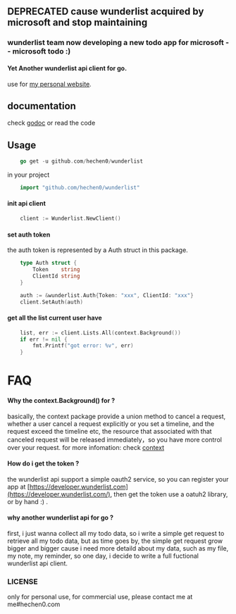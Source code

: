## DEPRECATED cause wunderlist acquired by microsoft and stop maintaining
### wunderlist team now developing a new todo app for microsoft -- microsoft todo :)
#### Yet Another wunderlist api client for go.

use for [my personal website](https://hechen0.com).

## documentation

check [godoc](http://godoc.org/github.com/hechen0/wunderlist)
or read the code

## Usage

```go
    go get -u github.com/hechen0/wunderlist
```

in your project

```go
    import "github.com/hechen0/wunderlist"
```


#### init api client

```go
    client := Wunderlist.NewClient()
```

#### set auth token

the auth token is represented by a Auth struct in this package.

```go
    type Auth struct {
    	Token    string
    	ClientId string
    }
```

```go
    auth := &wunderlist.Auth{Token: "xxx", ClientId: "xxx"}
    client.SetAuth(auth)
```

#### get all the list current user have
```go
    list, err := client.Lists.All(context.Background())
    if err != nil {
        fmt.Printf("got error: %v", err)
    }
```

# FAQ
#### Why the context.Background() for ?

basically, the context package provide a union method to cancel a request,
whether a user cancel a request explicitly or you set a timeline, and the
request exceed the timeline etc, the resource that associated with that
canceled request will be released immediately，so you have more control
over your request. for more infomation: check [context](https://golang.org/pkg/context/)

#### How do i get the token ?

the wunderlist api support a simple oauth2 service, so you can register
your app at [https://developer.wunderlist.com](https://developer.wunderlist.com/),
then get the token use a oatuh2 library, or by hand :) .

#### why another wunderlist api for go ?

first, i just wanna collect all my todo data, so i write a simple get
request to retrieve all my todo data, but as time goes by, the simple get
request grow bigger and bigger cause i need more detaild about my data, such
as my file, my note, my reminder, so one day, i decide to write a full
fuctional wunderlist api client.

### LICENSE

only for personal use, for commercial use, please contact me at me#hechen0.com
